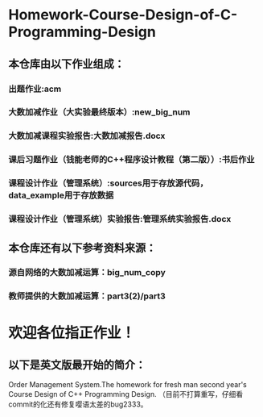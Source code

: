 # Homework-Course-Design-of-C-Programming-Design
## 本仓库由以下作业组成：
### 出题作业:acm
### 大数加减作业（大实验最终版本）:new_big_num
### 大数加减课程实验报告:大数加减报告.docx
### 课后习题作业（钱能老师的C++程序设计教程（第二版））:书后作业
### 课程设计作业（管理系统）:sources用于存放源代码，data_example用于存放数据
### 课程设计作业（管理系统）实验报告:管理系统实验报告.docx

## 本仓库还有以下参考资料来源：
### 源自网络的大数加减运算：big_num_copy
### 教师提供的大数加减运算：part3(2)/part3

# 欢迎各位指正作业！

## 以下是英文版最开始的简介：
Order Management System.The homework for fresh man second year's Course Design of C++ Programming Design.
（目前不打算重写，仔细看commit的化还有修复嘤语太差的bug2333。